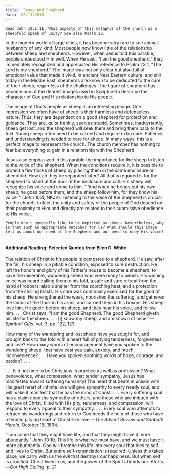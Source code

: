 ```yaml
---
title:  Sheep And Shepherd
date:  08/11/2018
---
```


`Read John 10:1-11. What aspects of this metaphor of the church as a sheepfold speak of unity? See also Psalm 23.`

In the modern world of large cities, it has become very rare to see animal husbandry of any kind. Most people now know little of the relationship between sheep and shepherds. However, when Jesus told this parable, people understood Him well. When He said, “I am the good shepherd,” they immediately recognized and appreciated His reference to Psalm 23:1, “The Lord is my shepherd.” The image was not only clear but also full of emotional value that made it vivid. In ancient Near Eastern culture, and still today in the Middle East, shepherds are known to be dedicated to the care of their sheep, regardless of the challenges. The figure of shepherd has become one of the dearest images used in Scripture to describe the character of God and His relationship to His people.

The image of God’s people as sheep is an interesting image. One impression we often have of sheep is their harmless and defenseless nature. Thus, they are dependent on a good shepherd for protection and guidance. They are, quite frankly, seen as stupid. Sometimes, inadvertently, sheep get lost, and the shepherd will seek them and bring them back to the fold. Young sheep often need to be carried and require extra care. Patience and understanding is needed to care for sheep. In many ways, this is a perfect image to represent the church. The church member has nothing to fear but everything to gain in a relationship with the Shepherd.

Jesus also emphasized in this parable the importance for the sheep to listen to the voice of the shepherd. When the conditions require it, it is possible to protect a few flocks of sheep by placing them in the same enclosure or sheepfold. How can they be separated later? All that is required is for the shepherd to stand at the door of the enclosure and call. His sheep will recognize his voice and come to him. “ ‘And when he brings out his own sheep, he goes before them; and the sheep follow him, for they know his voice’ ” (John 10:4, NKJV). Listening to the voice of the Shepherd is crucial for the church. In fact, the unity and safety of the people of God depend on their proximity to Him and directly are related to their submissive obedience to His voice.

`People don’t generally like to be depicted as sheep. Nevertheless, why is that such an appropriate metaphor for us? What should this image tell us about our need of the Shepherd and our need to obey His voice?`

---

#### Additional Reading: Selected Quotes from Ellen G. White

The relation of Christ to his people is compared to a shepherd. He saw, after the fall, his sheep in a pitiable condition, exposed to sure destruction. He left the honors and glory of his Father’s house to become a shepherd, to save the miserable, wandering sheep who were ready to perish. His winning voice was heard calling them to his fold, a safe and sure retreat from the hand of robbers; also a shelter from the scorching heat, and a protection from the chilling blasts. His care was continually exercised for the good of his sheep. He strengthened the weak, nourished the suffering, and gathered the lambs of the flock in his arms, and carried them in his bosom. His sheep love him. He goeth before his sheep, and they hear his voice, and follow him. . . . Christ says, “I am the good Shepherd. The good Shepherd giveth his life for the sheep. . . . [I] know my sheep, and am known of mine.”—_Spiritual Gifts_, vol. 3, pp. 122, 123.

How many of the wandering and lost sheep have you sought for, and brought back to the fold with a heart full of pitying tenderness, forgiveness, and love? How many words of encouragement have you spoken to the wandering sheep, that have cost you pain, anxiety, and much inconvenience? . . . Have you spoken soothing words of hope, courage, and pardon? . . .  

. . . Is it not time to be Christians in practice as well as profession? What benevolence, what compassion, what tender sympathy, Jesus has manifested toward suffering humanity! The heart that beats in unison with His great heart of infinite love will give sympathy to every needy soul, and will make it manifest that he has the mind of Christ. . . . Every suffering soul has a claim upon the sympathy of others, and those who are imbued with the love of Christ, filled with His pity, tenderness, and compassion, will respond to every appeal to their sympathy. . . . Every soul who attempts to retrace his wanderings and return to God needs the help of those who have a tender, pitying heart of Christ-like love.—_The Advent Review and Sabbath Herald_, October 16, 1894. 

“I am come that they might have life, and that they might have it more abundantly.” John 10:10. This life is what we must have, and we must have it more abundantly. God will breathe this life into every soul that dies to self and lives to Christ. But entire self-renunciation is required. Unless this takes place, we carry with us the evil that destroys our happiness. But when self is crucified, Christ lives in us, and the power of the Spirit attends our efforts.—_Our High Calling_, p. 21.